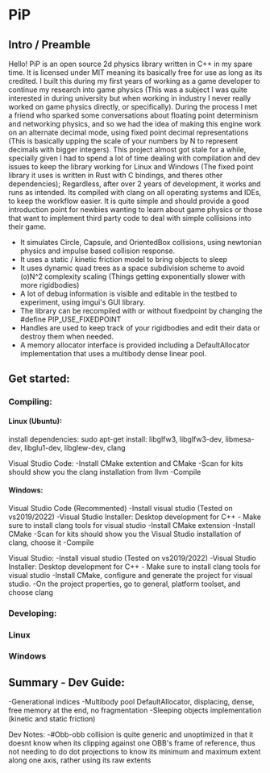 # PiP
## Intro / Preamble
Hello! PiP is an open source 2d physics library written in C++ in my spare time. It is licensed under MIT meaning its basically free for use as long as its credited.
I built this during my first years of working as a game developer to continue my research into game physics (This was a subject I was quite interested in during university but when working in industry I never really worked on game physics directly, or specifically). During the process I met a friend who sparked some conversations about floating point determinism and networking physics, and so we had the idea of making this engine work on an alternate decimal mode, using fixed point decimal representations (This is basically upping the scale of your numbers by N to represent decimals with bigger integers).
This project almost got stale for a while, specially given I had to spend a lot of time dealing with compilation and dev issues to keep the library working for Linux and Windows (The fixed point library it uses is written in Rust with C bindings, and theres other dependencies); Regardless, after over 2 years of development, it works and runs as intended. Its compiled with clang on all operating systems and IDEs, to keep the workflow easier.
It is quite simple and should provide a good introduction point for newbies wanting to learn about game physics or those that want to implement third party code to deal with simple collisions into their game.

- It simulates Circle, Capsule, and OrientedBox collisions, using newtonian physics and impulse based collision response.
- It uses a static / kinetic friction model to bring objects to sleep
- It uses dynamic quad trees as a space subdivision scheme to avoid (o)N^2 complexity scaling (Things getting exponentially slower with more rigidbodies)
- A lot of debug information is visible and editable in the testbed to experiment, using imgui's GUI library.
- The library can be recompiled with or without fixedpoint by changing the #define PIP_USE_FIXEDPOINT
- Handles are used to keep track of your rigidbodies and edit their data or destroy them when needed.
- A memory allocator interface is provided including a DefaultAllocator implementation that uses a multibody dense linear pool.

## Get started:

### Compiling: 
#### Linux (Ubuntu):
install dependencies:
sudo apt-get install:
libglfw3, libglfw3-dev, libmesa-dev, libglu1-dev, libglew-dev, clang

Visual Studio Code:
-Install CMake extention and CMake
-Scan for kits should show you the clang installation from llvm
-Compile

#### Windows:

 Visual Studio Code (Recommented)
-Install visual studio (Tested on vs2019/2022)
-Visual Studio Installer: Desktop development for C++ - Make sure to install clang tools for visual studio
-Install CMake extension
-Install CMake
-Scan for kits should show you the Visual Studio installation of clang, choose it
-Compile

 Visual Studio:
-Install visual studio (Tested on vs2019/2022)
-Visual Studio Installer: Desktop development for C++ - Make sure to install clang tools for visual studio
-Install CMake, configure and generate the project for visual studio.
-On the project properties, go to general, platform toolset, and choose clang

### Developing:
### Linux
### Windows

## Summary - Dev Guide:
-Generational indices
-Multibody pool DefaultAllocator, displacing, dense, free memory at the end, no fragmentation
-Sleeping objects implementation (kinetic and static friction)


Dev Notes:
-#Obb-obb collision is quite generic and unoptimized in that it doesnt know when its clipping against one OBB's frame of reference, thus not needing to do dot projections to know its minimum and maximum extent along one axis, rather using its raw extents